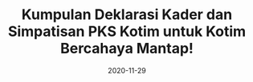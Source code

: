 ---
title: Kumpulan Deklarasi Kader dan Simpatisan PKS Kotim untuk Kotim Bercahaya Mantap!
date: 2020-11-29
tags:
  - lokal
  - kotim
gallery: 
    - type: video
      media: '/media/content/deklarasi/deklarasi-ngopi-bareng-aleg.mp4'
      caption: 'Deklarasi dukungan kepada pasangan cabup-cawabup nomor urut 4 "Kotim Bercahaya" Rudini-Samsudin oleh peserta Ngopi Bareng Aleg, Sabtu 28 November 2020.'
      aspect-ratio: '16:9'
    - type: video
      media: '/media/content/deklarasi/deklarasi-ketapang.mp4'
      caption: 'Deklarasi dukungan kepada pasangan cabup-cawabup nomor urut 4 "Kotim Bercahaya" Rudini-Samsudin oleh Relawan PKS Kelurahan Ketapang, Sampit Kotim.'
      aspect-ratio: '16:9'
---
